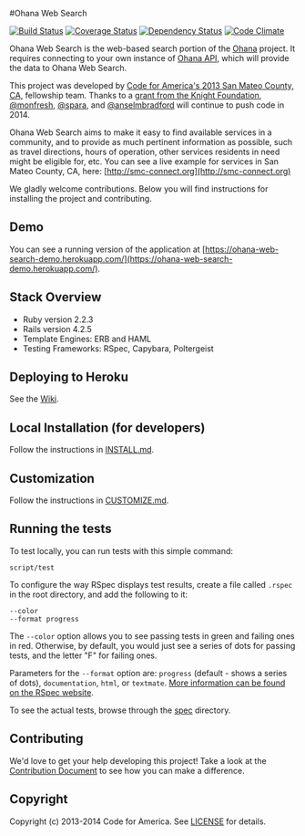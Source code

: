 #Ohana Web Search

[![Build Status](https://travis-ci.org/codeforamerica/ohana-web-search.png?branch=master)](https://travis-ci.org/codeforamerica/ohana-web-search) [![Coverage Status](https://coveralls.io/repos/codeforamerica/ohana-web-search/badge.png?branch=master)](https://coveralls.io/r/codeforamerica/ohana-web-search?branch=master) [![Dependency Status](https://gemnasium.com/codeforamerica/ohana-web-search.png)](https://gemnasium.com/codeforamerica/ohana-web-search) [![Code Climate](https://codeclimate.com/github/codeforamerica/ohana-web-search.png)](https://codeclimate.com/github/codeforamerica/ohana-web-search)

Ohana Web Search is the web-based search portion of the [Ohana](http://ohanapi.org) project. It requires connecting to your own instance of [Ohana API](https://github.com/codeforamerica/ohana-api), which will provide the data to Ohana Web Search.

This project was developed by [Code for America's 2013 San Mateo County, CA,](http://codeforamerica.org/2013-partners/san-mateo-county/) fellowship team. Thanks to a [grant from the Knight Foundation](http://www.knightfoundation.org/grants/201447979/), [@monfresh](https://github.com/monfresh), [@spara](https://github.com/spara), and [@anselmbradford](https://github.com/anselmbradford) will continue to push code in 2014.

Ohana Web Search aims to make it easy to find available services in a community, and to provide as much pertinent information as possible, such as travel directions, hours of operation, other services residents in need might be eligible for, etc.
You can see a live example for services in San Mateo County, CA, here: [http://smc-connect.org](http://smc-connect.org)

We gladly welcome contributions. Below you will find instructions for installing the project and contributing.

## Demo
You can see a running version of the application at
[https://ohana-web-search-demo.herokuapp.com/](https://ohana-web-search-demo.herokuapp.com/).

## Stack Overview

* Ruby version 2.2.3
* Rails version 4.2.5
* Template Engines: ERB and HAML
* Testing Frameworks: RSpec, Capybara, Poltergeist

## Deploying to Heroku
See the [Wiki](https://github.com/codeforamerica/ohana-web-search/wiki/How-to-deploy-Ohana-Web-Search-to-your-Heroku-account).

## Local Installation (for developers)

Follow the instructions in [INSTALL.md][install].

[install]: https://github.com/codeforamerica/ohana-web-search/blob/master/INSTALL.md

## Customization

Follow the instructions in [CUSTOMIZE.md][customize].

[customize]: https://github.com/codeforamerica/ohana-web-search/blob/master/CUSTOMIZE.md

## Running the tests
To test locally, you can run tests with this simple command:

    script/test

To configure the way RSpec displays test results, create a file called `.rspec` in the root directory, and add the following to it:

    --color
    --format progress

The `--color` option allows you to see passing tests in green and failing ones in red. Otherwise, by default, you would just see a series of dots for passing tests, and the letter "F" for failing ones.

Parameters for the `--format` option are: `progress` (default - shows a series of dots), `documentation`, `html`, or `textmate`. [More information can be found on the RSpec website](https://www.relishapp.com/rspec/rspec-core/v/3-0/docs/configuration/read-command-line-configuration-options-from-files).

To see the actual tests, browse through the [spec](https://github.com/codeforamerica/ohana-web-search/tree/master/spec) directory.

## Contributing
We'd love to get your help developing this project! Take a look at the [Contribution Document](https://github.com/codeforamerica/ohana-web-search/blob/master/CONTRIBUTING.md) to see how you can make a difference.

## Copyright
Copyright (c) 2013-2014 Code for America. See [LICENSE](https://github.com/codeforamerica/ohana-web-search/blob/master/LICENSE.md) for details.
